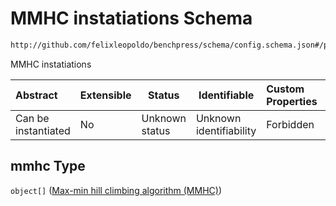 # MMHC instatiations Schema

```txt
http://github.com/felixleopoldo/benchpress/schema/config.schema.json#/properties/resources/properties/structure_learning_algorithms/properties/mmhc
```

MMHC instatiations


| Abstract            | Extensible | Status         | Identifiable            | Custom Properties | Additional Properties | Access Restrictions | Defined In                                                                  |
| :------------------ | ---------- | -------------- | ----------------------- | :---------------- | --------------------- | ------------------- | --------------------------------------------------------------------------- |
| Can be instantiated | No         | Unknown status | Unknown identifiability | Forbidden         | Allowed               | none                | [config.schema.json\*](../../out/config.schema.json "open original schema") |

## mmhc Type

`object[]` ([Max-min hill climbing algorithm (MMHC)](config-definitions-max-min-hill-climbing-algorithm-mmhc.md))
